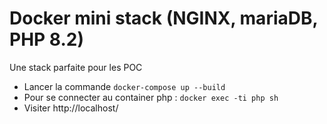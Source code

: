 Docker mini stack (NGINX, mariaDB, PHP 8.2)
========

Une stack parfaite pour les POC

+ Lancer la commande `docker-compose up --build`
+ Pour se connecter au container php : `docker exec -ti php sh`
+ Visiter http://localhost/
